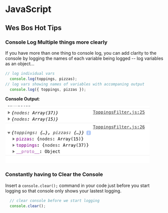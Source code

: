 # JavaScript

## Wes Bos Hot Tips

### Console Log Multiple things more clearly

If you have more than one thing to console log, you can add clarity to the console by logging the names of each variable being logged -- log variables as an object...

```javascript
// log individual vars
  console.log(toppings, pizzas);
// log vars showing names of variables with accompaning output
  console.log({ toppings, pizzas });
```

**Console Output**:

![WB-HT-console-obj](./../___img/WB-HT-console-obj.png)

### Constantly having to Clear the Console

Insert a `console.clear();`  command in your code just before you start logging so that console only shows your lastest logging.

```javascript
  // clear console before we start logging
  console.clear();
```
